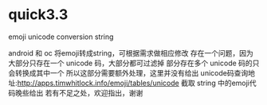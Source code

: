 # quick3.3
emoji unicode conversion string

android 和 oc 将emoji转成string，可根据需求做相应修改
存在一个问题，因为大部分只存在一个 unicode 码，大部分都可过滤掉
部分存在多个 unicode 码的只会转换成其中一个
所以这部分需要额外处理，这里并没有给出
unicode码查询地址:http://apps.timwhitlock.info/emoji/tables/unicode
截取 string 中的emoji代码晚些给出
若有不足之处，欢迎指出，谢谢
